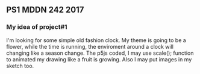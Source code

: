 ## PS1 MDDN 242 2017

### My idea of project#1

I'm looking for some simple old fashion clock. My theme is going to be a flower, while the time is running, the enviroment around a clock will changing like a season change. The p5js coded, I may use scale(); function to animated my drawing like a fruit is growing. Also I may put images in my sketch too.

